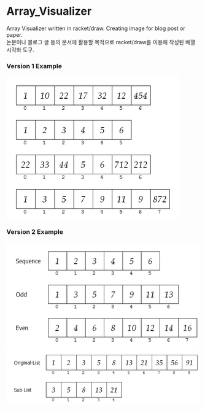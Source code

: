 # Array_Visualizer
Array Visualizer written in racket/draw. Creating image for blog post or paper.\
논문이나 블로그 글 등의 문서에 활용할 목적으로 racket/draw를 이용해 작성된 배열 시각화 도구.

### Version 1 Example
![ex_screenshot](/ex_ver1.png)


### Version 2 Example
![ex_screenshot](/ex_ver2.png) \
![ex_screenshot](/ex_ver2-1.png)
